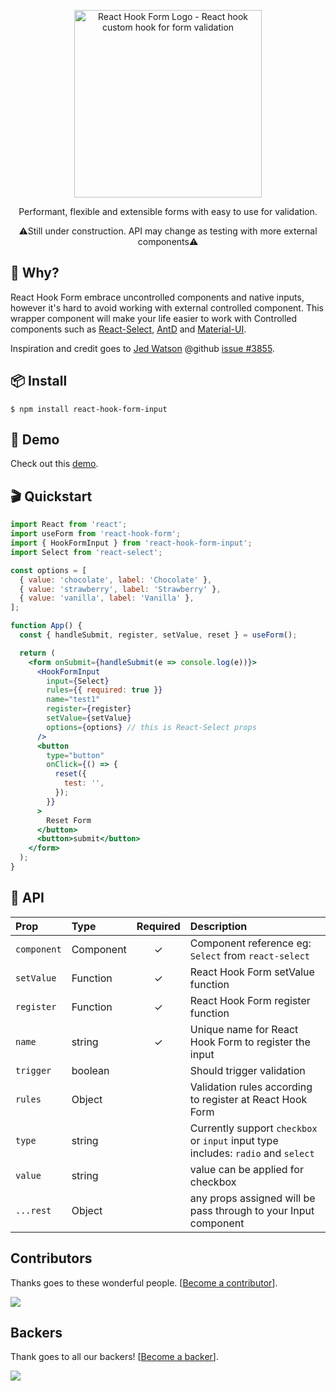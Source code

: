 <div align="center">
    <p align="center">
        <a href="https://react-hook-form.com" title="React Hook Form - Simple React forms validation">
            <img src="https://raw.githubusercontent.com/bluebill1049/react-hook-form/master/website/logo.png" alt="React Hook Form Logo - React hook custom hook for form validation" width="300px" />
        </a>
    </p>
</div>

<p align="center">Performant, flexible and extensible forms with easy to use for validation.</p>

<p align="center">⚠️Still under construction. API may change as testing with more external components⚠️</p>

## 🤔 Why?

React Hook Form embrace uncontrolled components and native inputs, however it's hard to avoid working with external controlled component. This wrapper component will make your life easier to work with Controlled components such as <a href="https://github.com/JedWatson/react-select">React-Select</a>, <a href="https://github.com/ant-design/ant-design">AntD</a> and <a href="https://material-ui.com/">Material-UI</a>.

Inspiration and credit goes to <a href="https://github.com/JedWatson">Jed Watson</a> @github <a href="https://github.com/JedWatson/react-select/issues/3855">issue #3855</a>.

## 📦 Install

    $ npm install react-hook-form-input

## 🎪 Demo

Check out this <a href="https://codesandbox.io/s/react-hook-form-hookforminput-rzu9s">demo</a>.

## 🎬 Quickstart

```jsx
import React from 'react';
import useForm from 'react-hook-form';
import { HookFormInput } from 'react-hook-form-input';
import Select from 'react-select';

const options = [
  { value: 'chocolate', label: 'Chocolate' },
  { value: 'strawberry', label: 'Strawberry' },
  { value: 'vanilla', label: 'Vanilla' },
];

function App() {
  const { handleSubmit, register, setValue, reset } = useForm();

  return (
    <form onSubmit={handleSubmit(e => console.log(e))}>
      <HookFormInput
        input={Select}
        rules={{ required: true }}
        name="test1"
        register={register}
        setValue={setValue}
        options={options} // this is React-Select props
      />
      <button
        type="button"
        onClick={() => {
          reset({
            test: '',
          });
        }}
      >
        Reset Form
      </button>
      <button>submit</button>
    </form>
  );
}
```

## 📖 API

| Prop        | Type      | Required | Description                                                                       |
| :---------- | :-------- | :------: | :-------------------------------------------------------------------------------- |
| `component` | Component |    ✓     | Component reference eg: `Select` from `react-select`                              |
| `setValue`  | Function  |    ✓     | React Hook Form setValue function                                                 |
| `register`  | Function  |    ✓     | React Hook Form register function                                                 |
| `name`      | string    |    ✓     | Unique name for React Hook Form to register the input                             |
| `trigger`   | boolean   |          | Should trigger validation                                                         |
| `rules`     | Object    |          | Validation rules according to register at React Hook Form                         |
| `type`      | string    |          | Currently support `checkbox` or `input` input type includes: `radio` and `select` |
| `value`     | string    |          | value can be applied for checkbox                                                 |
| `...rest`   | Object    |          | any props assigned will be pass through to your Input component                   |

## Contributors

Thanks goes to these wonderful people. [[Become a contributor](CONTRIBUTING.md)].

<a href="https://github.com/react-hook-form/react-hook-form/graphs/contributors">
    <img src="https://opencollective.com/react-hook-form/contributors.svg?width=950" />
</a>

## Backers

Thank goes to all our backers! [[Become a backer](https://opencollective.com/react-hook-form#backer)].

<a href="https://opencollective.com/react-hook-form#backers">
    <img src="https://opencollective.com/react-hook-form/backers.svg?width=950" />
</a>
